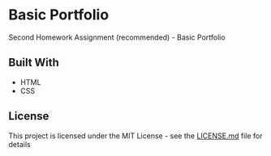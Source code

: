# Basic Portfolio

Second Homework Assignment (recommended) - Basic Portfolio

## Built With

* HTML
* CSS

## License

This project is licensed under the MIT License - see the [LICENSE.md](LICENSE.md) file for details
